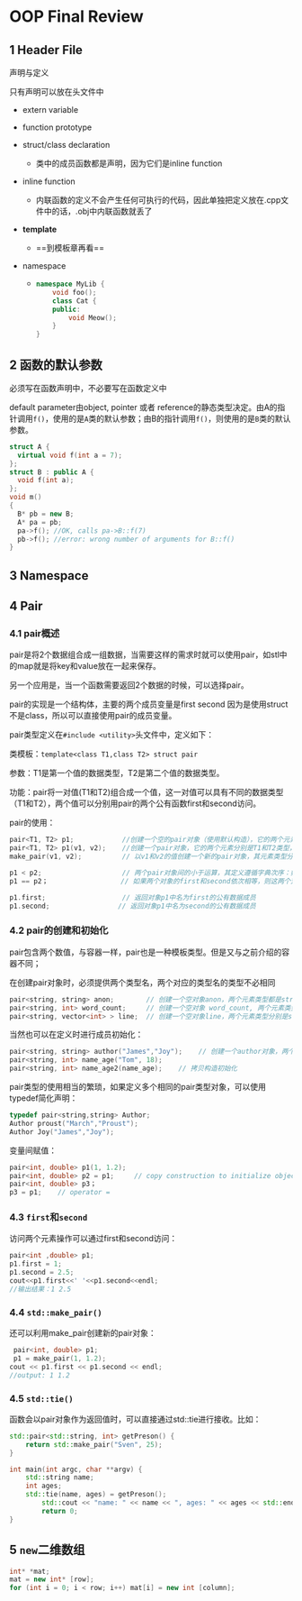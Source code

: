 # OOP Final Review 

## 1 Header File

声明与定义

只有声明可以放在头文件中

- extern variable
- function prototype
- struct/class declaration
  - 类中的成员函数都是声明，因为它们是inline function
- inline function

  - 内联函数的定义不会产生任何可执行的代码，因此单独把定义放在.cpp文件中的话，.obj中内联函数就丢了
- **template**

  - ==到模板章再看==

- namespace

  - ```c++
    namespace MyLib {
    	void foo();
    	class Cat {
    	public:
    		void Meow();
    	}
    }
    ```

    





## 2 函数的默认参数

必须写在函数声明中，不必要写在函数定义中

default parameter由object, pointer 或者 reference的静态类型决定。由A的指针调用`f()`，使用的是`A`类的默认参数；由B的指针调用`f()`，则使用的是`B`类的默认参数。

```c++
struct A {
  virtual void f(int a = 7);
};
struct B : public A {
  void f(int a);
};
void m()
{
  B* pb = new B;
  A* pa = pb;
  pa->f(); //OK, calls pa->B::f(7)
  pb->f(); //error: wrong number of arguments for B::f()
}
```









## 3 Namespace





## 4 Pair

### 4.1 pair概述

pair是将2个数据组合成一组数据，当需要这样的需求时就可以使用pair，如stl中的map就是将key和value放在一起来保存。

另一个应用是，当一个函数需要返回2个数据的时候，可以选择pair。 

pair的实现是一个结构体，主要的两个成员变量是first second 因为是使用struct不是class，所以可以直接使用pair的成员变量。

pair类型定义在`#include <utility>`头文件中，定义如下：

类模板：`template<class T1,class T2> struct pair`

参数：T1是第一个值的数据类型，T2是第二个值的数据类型。

功能：pair将一对值(T1和T2)组合成一个值，这一对值可以具有不同的数据类型（T1和T2），两个值可以分别用pair的两个公有函数first和second访问。

pair的使用：

```c++
pair<T1, T2> p1;            //创建一个空的pair对象（使用默认构造），它的两个元素分别是T1和T2类型，采用值初始化。
pair<T1, T2> p1(v1, v2);    //创建一个pair对象，它的两个元素分别是T1和T2类型，其中first成员初始化为v1，second成员初始化为v2。
make_pair(v1, v2);          // 以v1和v2的值创建一个新的pair对象，其元素类型分别是v1和v2的类型。

p1 < p2;                    // 两个pair对象间的小于运算，其定义遵循字典次序：如 p1.first < p2.first 或者 !(p2.first < p1.first) && (p1.second < p2.second) 则返回true。
p1 == p2；                  // 如果两个对象的first和second依次相等，则这两个对象相等；该运算使用元素的==操作符。

p1.first;                   // 返回对象p1中名为first的公有数据成员
p1.second;                 // 返回对象p1中名为second的公有数据成员
```



### 4.2 pair的创建和初始化

pair包含两个数值，与容器一样，pair也是一种模板类型。但是又与之前介绍的容器不同；

在创建pair对象时，必须提供两个类型名，两个对应的类型名的类型不必相同

```c++
pair<string, string> anon;        // 创建一个空对象anon，两个元素类型都是string
pair<string, int> word_count;     // 创建一个空对象 word_count, 两个元素类型分别是string和int类型
pair<string, vector<int> > line;  // 创建一个空对象line，两个元素类型分别是string和vector类型
```

当然也可以在定义时进行成员初始化：

```c++
pair<string, string> author("James","Joy");    // 创建一个author对象，两个元素类型分别为string类型，并默认初始值为James和Joy。
pair<string, int> name_age("Tom", 18);
pair<string, int> name_age2(name_age);    // 拷贝构造初始化
```

pair类型的使用相当的繁琐，如果定义多个相同的pair类型对象，可以使用typedef简化声明：

```c++
typedef pair<string,string> Author;
Author proust("March","Proust");
Author Joy("James","Joy");
```

变量间赋值：

```c++
pair<int, double> p1(1, 1.2);
pair<int, double> p2 = p1;     // copy construction to initialize object
pair<int, double> p3；
p3 = p1;    // operator =
```



### 4.3 `first`和`second`

访问两个元素操作可以通过first和second访问：

```c++
pair<int ,double> p1;
p1.first = 1;
p1.second = 2.5;
cout<<p1.first<<' '<<p1.second<<endl;
//输出结果：1 2.5
```



### 4.4 `std::make_pair()`

还可以利用make_pair创建新的pair对象：

```c++
 pair<int, double> p1;
 p1 = make_pair(1, 1.2);
cout << p1.first << p1.second << endl;
//output: 1 1.2
```



### 4.5 `std::tie()`

函数会以pair对象作为返回值时，可以直接通过std::tie进行接收。比如：

```c++
std::pair<std::string, int> getPreson() {
    return std::make_pair("Sven", 25);
}

int main(int argc, char **argv) {
    std::string name;
    int ages;
    std::tie(name, ages) = getPreson();
		std::cout << "name: " << name << ", ages: " << ages << std::endl;
		return 0;
}
```



## 5 `new`二维数组

```c++
int* *mat;
mat = new int* [row];
for (int i = 0; i < row; i++) mat[i] = new int [column];
```


